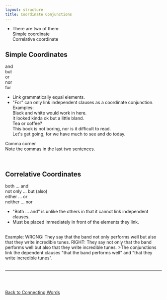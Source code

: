 ```yaml
---
layout: structure
title: Coordinate Conjunctions
---
```

* There are two of them:   
Simple coordinate  
Correlative coordinate

## Simple Coordinates  

and  
but  
or  
nor  
for  

* Link grammatically equal elements.   
* "For" can only link independent clauses as a coordinate conjunction.  
Examples:   
Black and white would work in here.  
It looked kinda ok but a little bland.  
Tea or coffee?  
This book is not boring, nor is it difficult to read.  
Let's get going, for we have much to see and do today.  

Comma corner  
Note the commas in the last two sentences.

<br/>

## Correlative Coordinates  

both ... and  
not only ... but (also)  
either ... or  
neither ... nor  

* "Both ... and" is unlike the others in that it cannot link independent clauses.  
* Must be placed immediately in front of the elements they link.  

 
<br/>
Example:   
WRONG: They say that the band not only performs well but also that they write incredible tunes.  
RIGHT: They say not only that the band performs well but also that they write incredible tunes.
>The conjunctions link the dependent clauses "that the band performs well" and "that they write incredible tunes".

<br/>
<br/>

---

<br/>
<br/>

[Back to Connecting Words]({{site.baseurl}}/structures/connecting-words)
